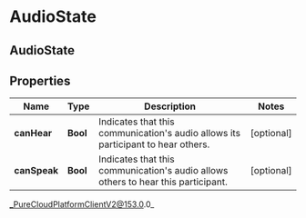 # AudioState

## AudioState

## Properties

|Name | Type | Description | Notes|
|------------ | ------------- | ------------- | -------------|
| **canHear** | **Bool** | Indicates that this communication&#39;s audio allows its participant to hear others. | [optional] |
| **canSpeak** | **Bool** | Indicates that this communication&#39;s audio allows others to hear this participant. | [optional] |



_PureCloudPlatformClientV2@153.0.0_
